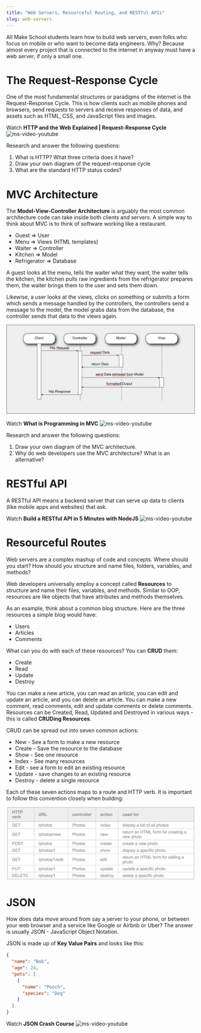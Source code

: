 ```yaml
---
title: "Web Servers, Resourceful Routing, and RESTful APIs"
slug: web-servers
---
```


All Make School students learn how to build web servers, even folks who focus on mobile or who want to become data engineers. Why? Because almost every project that is connected to the internet in anyway must have a web server, if only a small one.

# The Request-Response Cycle

One of the most fundamental structures or paradigms of the internet is the Request-Response Cycle. This is how clients such as mobile phones and browsers, send requests to servers and receive responses of data, and assets such as HTML, CSS, and JavaScript files and images.

Watch **HTTP and the Web Explained | Request-Response Cycle**
![ms-video-youtube](https://www.youtube.com/watch?v=eesqK59rhGA)

Research and answer the following questions:

  1. What is HTTP? What three criteria does it have?
  1. Draw your own diagram of the request-response cycle
  1. What are the standard HTTP status codes?

# MVC Architecture

The **Model-View-Controller Architecture** is arguably the most common architecture code can take inside both clients and servers. A simple way to think about MVC is to think of software working like a restaurant.

* Guest => User
* Menu => Views (HTML templates)
* Waiter => Controller
* Kitchen => Model
* Refrigerator => Database

A guest looks at the menu, tells the waiter what they want, the waiter tells the kitchen, the kitchen pulls raw ingredients from the refrigerator prepares them, the waiter brings them to the user and sets them down.

Likewise, a user looks at the views, clicks on something or submits a form which sends a message handled by the controllers, the controllers send a message to the model, the model grabs data from the database, the controller sends that data to the views again.

![MVC Restaurant](assets/mvc-req-res-1.jpeg "Model View Controller")

Watch **What is Programming in MVC**
![ms-video-youtube](https://www.youtube.com/watch?v=1IsL6g2ixak)

Research and answer the following questions:

1. Draw your own diagram of the MVC architecture.
2. Why do web developers use the MVC architecture? What is an alternative?

# RESTful API

A RESTful API means a backend server that can serve up data to clients (like mobile apps and websites) that ask.

Watch **Build a RESTful API in 5 Minutes with NodeJS**
![ms-video-youtube](https://www.youtube.com/watch?v=p-x6WdwaJco)

# Resourceful Routes

Web servers are a complex mashup of code and concepts. Where should you start? How should you structure and name files, folders, variables, and methods?

Web developers universally employ a concept called **Resources** to structure and name their files, variables, and methods. Similar to OOP, resources are like objects that have attributes and methods themselves.

As an example, think about a common blog structure. Here are the three resources a simple blog would have:

* Users
* Articles
* Comments

What can you do with each of these resources? You can **CRUD** them:

* Create
* Read
* Update
* Destroy

You can make a new article, you can read an article, you can edit and update an article, and you can delete an article. You can make a new comment, read comments, edit and update comments or delete comments. Resources can be Created, Read, Updated and Destroyed in various ways - this is called **CRUDing Resources**.

CRUD can be spread out into seven common actions:

* New - See a form to make a new resource
* Create - Save the resource to the database
* Show - See one resource
* Index - See many resources
* Edit - see a form to edit an existing resource
* Update - save changes to an existing resource
* Destroy - delete a single resource

Each of these seven actions maps to a route and HTTP verb. It is important to follow this convention closely when building:

![resourceful-routing](assets/resourceful-routing.png "Resource Routes")

# JSON

How does data move around from say a server to your phone, or between your web browser and a service like Google or Airbnb or Uber? The answer is usually JSON - JavaScript Object Notation.

JSON is made up of **Key Value Pairs** and looks like this:

```json
{
  "name": "Bob",
  "age": 24,
  "pets": [
    {
      "name": "Pooch",
      "species": "Dog"
    }
  ]
}
```

Watch **JSON Crash Course**
![ms-video-youtube](https://www.youtube.com/watch?v=wI1CWzNtE-M)
